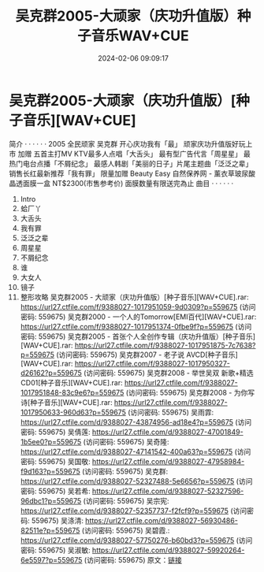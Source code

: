 ﻿---
title: 吴克群2005-大顽家（庆功升值版）种子音乐WAV+CUE
date: 2024-02-06 09:09:17
categories: WAV车载音乐、镜像
tags: 华语中文
---
# 吴克群2005-大顽家（庆功升值版）[种子音乐][WAV+CUE]

简介
· · · · · ·
2005 全民顽家 吴克群
开心庆功我有「最」
顽家庆功升值版好玩上市
加赠 五首主打MV
KTV最多人点唱「大舌头」
最有型广告代言「周星星」
最热门电台点播「不屑纪念」
最感人韩剧「美丽的日子」片尾主题曲「泛泛之辈」
销售长红最新推荐「我有罪」
限量加赠 Beauty Easy 自然保养网 - 薰衣草玻尿酸晶透面膜一盒
NT$2300(市售参考价) 面膜数量有限送完為止
曲目
· · · · · ·
01. Intro
02. 蛤厂丫
03. 大舌头
04. 我有罪
05. 泛泛之辈
06. 周星星
07. 不屑纪念
08. 谁
09. 大女人
10. 镜子
11. 整形攻略
吴克群2005 - 大顽家（庆功升值版）[种子音乐][WAV+CUE].rar: https://url27.ctfile.com/f/9388027-1017951059-9d0309?p=559675
(访问密码: 559675)
吴克群2000 - 一个人的Tomorrow[EMI百代][WAV+CUE].rar: https://url27.ctfile.com/f/9388027-1017951374-0fbe9f?p=559675
(访问密码: 559675)
吴克群2005 - 首张个人全创作专辑（庆功升值版）[种子音乐][WAV+CUE].rar: https://url27.ctfile.com/f/9388027-1017951875-7c7638?p=559675
(访问密码: 559675)
吴克群2007 - 老子说 AVCD[种子音乐][WAV+CUE].rar: https://url27.ctfile.com/f/9388027-1017950327-d26162?p=559675
(访问密码: 559675)
吴克群2008 - 举世吴双 新歌+精选CD01[种子音乐][WAV+CUE].rar: https://url27.ctfile.com/f/9388027-1017951848-83c9e6?p=559675
(访问密码: 559675)
吴克群2008 - 为你写诗[种子音乐][WAV+CUE].rar: https://url27.ctfile.com/f/9388027-1017950633-960d63?p=559675
(访问密码: 559675)
吴雨霏: https://url27.ctfile.com/d/9388027-43874956-ad18e4?p=559675
(访问密码: 559675)
吴倩莲: https://url27.ctfile.com/d/9388027-47001849-1b5ee0?p=559675
(访问密码: 559675)
吴奇隆: https://url27.ctfile.com/d/9388027-47141542-400a63?p=559675
(访问密码: 559675)
吴国敬: https://url27.ctfile.com/d/9388027-47958984-f9d163?p=559675
(访问密码: 559675)
吴克群: https://url27.ctfile.com/d/9388027-52327488-5e6656?p=559675
(访问密码: 559675)
吴若希: https://url27.ctfile.com/d/9388027-52327596-96dbc1?p=559675
(访问密码: 559675)
吴宗宪: https://url27.ctfile.com/d/9388027-52357737-f2fcf9?p=559675
(访问密码: 559675)
吴涤清: https://url27.ctfile.com/d/9388027-56930486-82511e?p=559675
(访问密码: 559675)
吴碧霞.: https://url27.ctfile.com/d/9388027-57750276-b60bd3?p=559675
(访问密码: 559675)
吴淑敏: https://url27.ctfile.com/d/9388027-59920264-6e5597?p=559675
(访问密码: 559675)
原文：[链接](https://blog.sina.com.cn/s/blog_1647c7e76010314e6.html)